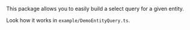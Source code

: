 This package allows you to easily build a select query for a given entity.

Look how it works in `example/DemoEntityQuery.ts`.